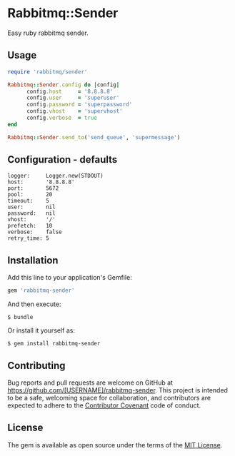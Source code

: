 # Rabbitmq::Sender

Easy ruby rabbitmq sender.

## Usage

```ruby
require 'rabbitmq/sender'

Rabbitmq::Sender.config do |config|
      config.host 	  = '8.8.8.8'
      config.user 	  = 'superuser'
      config.password = 'superpassword'
      config.vhost    = 'supervhost'
      config.verbose  = true
end

Rabbitmq::Sender.send_to('send_queue', 'supermessage')
```

## Configuration - defaults
```
logger:     Logger.new(STDOUT)
host:       '8.8.8.8'
port:       5672
pool:       20
timeout:    5
user:       nil
password:   nil
vhost:      '/'
prefetch:   10
verbose:    false
retry_time: 5

```

## Installation

Add this line to your application's Gemfile:

```ruby
gem 'rabbitmq-sender'
```

And then execute:

    $ bundle

Or install it yourself as:

    $ gem install rabbitmq-sender

## Contributing

Bug reports and pull requests are welcome on GitHub at https://github.com/[USERNAME]/rabbitmq-sender. This project is intended to be a safe, welcoming space for collaboration, and contributors are expected to adhere to the [Contributor Covenant](contributor-covenant.org) code of conduct.


## License

The gem is available as open source under the terms of the [MIT License](http://opensource.org/licenses/MIT).

